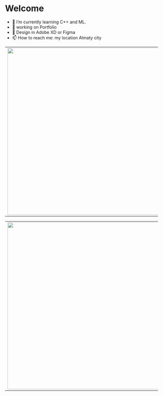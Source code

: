 # Welcome


- 🌱 I’m currently learning C++ and ML.
- 🔭               working on Portfolio
- 🎇 Design in Adobe XD or Figma
- 📫 How to reach me: my location Almaty city

<p align="center">
  <table>
  <tr>
      <td><img width="550px" align="left" src="https://github-readme-stats.vercel.app/api?username=zsanzharko&hide_border=true&count_private=false&layout=compact&hide_title=true&show_icons=true&theme=algolia&icon_color=5194f0&bg_color=0d1117" /></td>
      <td><img width="550px" src="https://github-readme-stats.vercel.app/api/top-langs/?username=zsanzharko&hide=html&layout=compact&hide_border=true&hide_title=true&theme=algolia&icon_color=5194f0&bg_color=0d1117" />
  </tr>
</table>
  <table align="center">
    <tr>
      <td> 
        <img width="550px" src="https://github-readme-stats.vercel.app/api/wakatime?username=rsanzharko">
     </td>
    </tr>
  </table>
</p>

<br />

<!-- <p> -->
<!--   <a href="https://www.youtube.com/extremecode"><img src="https://img.shields.io/badge/-ExtremeCode-5194f0?style=flat-square&logo=Youtube" /></a>
  <a href="https://mailhide.io/en/e/gzaiNqU4"><img src="https://img.shields.io/badge/email-reveal-2a8?style=flat-square&logo=gmail&logoColor=white&color=5194f0" /></a>
  <img src="https://visitor-badge.glitch.me/badge?page_id=extremecodetv.visitor-badge&color=5194f0" /> -->
<!-- </p> -->


<!-- ![Programmer](https://thumbs.gfycat.com/KnobbyJoyfulDeermouse-size_restricted.gif) -->


<!--
**zsanzharko/zsanzharko** is a ✨ _special_ ✨ repository because its `README.md` (this file) appears on your GitHub profile.

Here are some ideas to get you started:

- 🔭 I’m currently working on ...
- 🌱 I’m currently learning ...
- 👯 I’m looking to collaborate on ...
- 🤔 I’m looking for help with ...
- 💬 Ask me about ...
- 📫 How to reach me: ...
- 😄 Pronouns: ...
- ⚡ Fun fact: ...
-->
